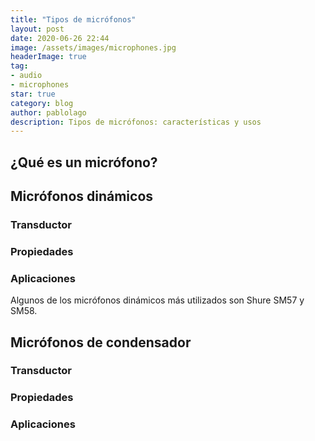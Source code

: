 ```yaml
---
title: "Tipos de micrófonos"
layout: post
date: 2020-06-26 22:44
image: /assets/images/microphones.jpg
headerImage: true
tag:
- audio
- microphones
star: true
category: blog
author: pablolago
description: Tipos de micrófonos: características y usos
---
```


## ¿Qué es un micrófono?

## Micrófonos dinámicos
### Transductor

### Propiedades

### Aplicaciones


Algunos de los micrófonos dinámicos más utilizados son Shure SM57 y SM58.

## Micrófonos de condensador
### Transductor

### Propiedades

### Aplicaciones
